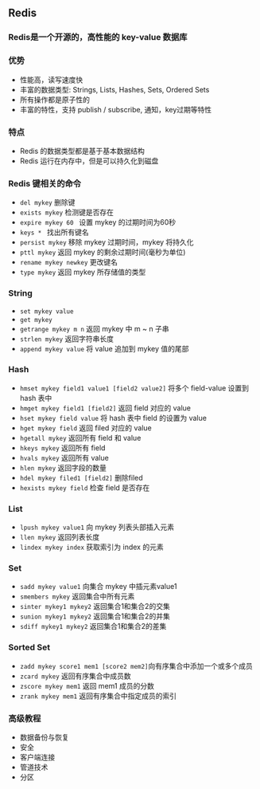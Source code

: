## Redis
### Redis是一个开源的，高性能的 key-value 数据库
### 优势
- 性能高，读写速度快
- 丰富的数据类型: Strings, Lists, Hashes, Sets, Ordered Sets
- 所有操作都是原子性的
- 丰富的特性，支持 publish / subscribe, 通知，key过期等特性
### 特点
- Redis 的数据类型都是基于基本数据结构
- Redis 运行在内存中，但是可以持久化到磁盘
### Redis 键相关的命令
- ```del mykey```  删除键
- ```exists mykey``` 检测键是否存在
- ```expire mykey 60 ``` 设置 mykey 的过期时间为60秒
- ```keys * ``` 找出所有键名
- ```persist mykey``` 移除 mykey 过期时间，mykey 将持久化
- ```pttl mykey``` 返回 mykey 的剩余过期时间(毫秒为单位)
- ```rename mykey newkey``` 更改键名
- ```type mykey``` 返回 mykey 所存储值的类型
### String
- ```set mykey value```
- ```get mykey```
- ```getrange mykey m n``` 返回 mykey 中 m ~ n 子串
- ```strlen mykey``` 返回字符串长度
- ```append mykey value``` 将 value 追加到 mykey 值的尾部
### Hash
- ```hmset mykey field1 value1 [field2 value2]``` 将多个 field-value 设置到 hash 表中
- ```hmget mykey field1 [field2]``` 返回 field 对应的 value
- ```hset mykey field value``` 将 hash 表中 field 的设置为 value
- ```hget mykey field``` 返回 filed 对应的 value
- ```hgetall mykey``` 返回所有 field 和 value
- ```hkeys mykey``` 返回所有 field
- ```hvals mykey``` 返回所有 value
- ```hlen mykey``` 返回字段的数量
- ```hdel mykey filed1 [field2]``` 删除filed
- ```hexists mykey field``` 检查 field 是否存在
### List
- ```lpush mykey value1``` 向 mykey 列表头部插入元素
- ```llen mykey``` 返回列表长度
- ```lindex mykey index``` 获取索引为 index 的元素
### Set
- ```sadd mykey value1``` 向集合 mykey 中插元素value1
- ```smembers mykey``` 返回集合中所有元素
- ```sinter mykey1 mykey2``` 返回集合1和集合2的交集
- ```sunion mykey1 mykey2``` 返回集合1和集合2的并集
- ```sdiff mykey1 mykey2``` 返回集合1和集合2的差集
### Sorted Set
- ```zadd mykey score1 mem1 [score2 mem2]```向有序集合中添加一个或多个成员
- ```zcard mykey``` 返回有序集合中成员数
- ```zscore mykey mem1``` 返回 mem1 成员的分数
- ```zrank mykey mem1``` 返回有序集合中指定成员的索引
### 高级教程
- 数据备份与恢复
- 安全
- 客户端连接
- 管道技术
- 分区
